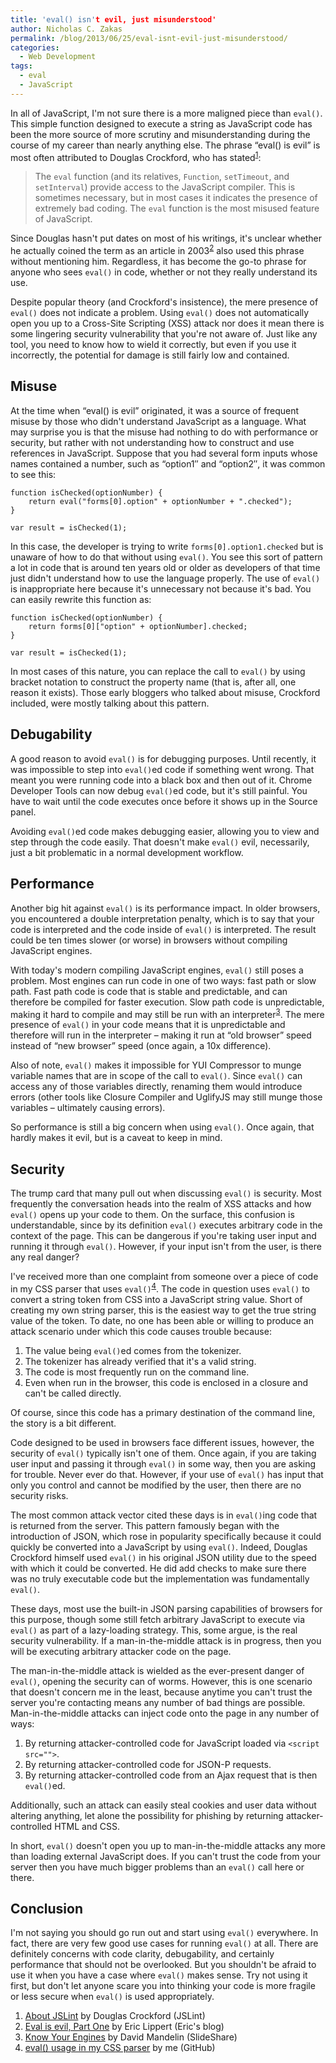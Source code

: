 ```yaml
---
title: 'eval() isn't evil, just misunderstood'
author: Nicholas C. Zakas
permalink: /blog/2013/06/25/eval-isnt-evil-just-misunderstood/
categories:
  - Web Development
tags:
  - eval
  - JavaScript
---
```

In all of JavaScript, I'm not sure there is a more maligned piece than `eval()`. This simple function designed to execute a string as JavaScript code has been the more source of more scrutiny and misunderstanding during the course of my career than nearly anything else. The phrase &#8220;eval() is evil&#8221; is most often attributed to Douglas Crockford, who has stated<sup>[1]</sup>:

> The `eval` function (and its relatives, `Function`, `setTimeout`, and `setInterval`) provide access to the JavaScript compiler. This is sometimes necessary, but in most cases it indicates the presence of extremely bad coding. The `eval` function is the most misused feature of JavaScript.

Since Douglas hasn't put dates on most of his writings, it's unclear whether he actually coined the term as an article in 2003<sup>[2]</sup> also used this phrase without mentioning him. Regardless, it has become the go-to phrase for anyone who sees `eval()` in code, whether or not they really understand its use.

Despite popular theory (and Crockford's insistence), the mere presence of `eval()` does not indicate a problem. Using `eval()` does not automatically open you up to a Cross-Site Scripting (XSS) attack nor does it mean there is some lingering security vulnerability that you're not aware of. Just like any tool, you need to know how to wield it correctly, but even if you use it incorrectly, the potential for damage is still fairly low and contained.

## Misuse

At the time when &#8220;eval() is evil&#8221; originated, it was a source of frequent misuse by those who didn't understand JavaScript as a language. What may surprise you is that the misuse had nothing to do with performance or security, but rather with not understanding how to construct and use references in JavaScript. Suppose that you had several form inputs whose names contained a number, such as &#8220;option1&#8243; and &#8220;option2&#8243;, it was common to see this:

    function isChecked(optionNumber) {
        return eval("forms[0].option" + optionNumber + ".checked");
    }
    
    var result = isChecked(1);

In this case, the developer is trying to write `forms[0].option1.checked` but is unaware of how to do that without using `eval()`. You see this sort of pattern a lot in code that is around ten years old or older as developers of that time just didn't understand how to use the language properly. The use of `eval()` is inappropriate here because it's unnecessary not because it's bad. You can easily rewrite this function as:

    function isChecked(optionNumber) {
        return forms[0]["option" + optionNumber].checked;
    }
    
    var result = isChecked(1);

In most cases of this nature, you can replace the call to `eval()` by using bracket notation to construct the property name (that is, after all, one reason it exists). Those early bloggers who talked about misuse, Crockford included, were mostly talking about this pattern.

## Debugability

A good reason to avoid `eval()` is for debugging purposes. Until recently, it was impossible to step into `eval()`ed code if something went wrong. That meant you were running code into a black box and then out of it. Chrome Developer Tools can now debug `eval()`ed code, but it's still painful. You have to wait until the code executes once before it shows up in the Source panel.

Avoiding `eval()`ed code makes debugging easier, allowing you to view and step through the code easily. That doesn't make `eval()` evil, necessarily, just a bit problematic in a normal development workflow.

## Performance

Another big hit against `eval()` is its performance impact. In older browsers, you encountered a double interpretation penalty, which is to say that your code is interpreted and the code inside of `eval()` is interpreted. The result could be ten times slower (or worse) in browsers without compiling JavaScript engines.

With today's modern compiling JavaScript engines, `eval()` still poses a problem. Most engines can run code in one of two ways: fast path or slow path. Fast path code is code that is stable and predictable, and can therefore be compiled for faster execution. Slow path code is unpredictable, making it hard to compile and may still be run with an interpreter<sup>[3]</sup>. The mere presence of `eval()` in your code means that it is unpredictable and therefore will run in the interpreter &#8211; making it run at &#8220;old browser&#8221; speed instead of &#8220;new browser&#8221; speed (once again, a 10x difference).

Also of note, `eval()` makes it impossible for YUI Compressor to munge variable names that are in scope of the call to `eval()`. Since `eval()` can access any of those variables directly, renaming them would introduce errors (other tools like Closure Compiler and UglifyJS may still munge those variables &#8211; ultimately causing errors).

So performance is still a big concern when using `eval()`. Once again, that hardly makes it evil, but is a caveat to keep in mind.

## Security

The trump card that many pull out when discussing `eval()` is security. Most frequently the conversation heads into the realm of XSS attacks and how `eval()` opens up your code to them. On the surface, this confusion is understandable, since by its definition `eval()` executes arbitrary code in the context of the page. This can be dangerous if you're taking user input and running it through `eval()`. However, if your input isn't from the user, is there any real danger?

I've received more than one complaint from someone over a piece of code in my CSS parser that uses `eval()`<sup>[4]</sup>. The code in question uses `eval()` to convert a string token from CSS into a JavaScript string value. Short of creating my own string parser, this is the easiest way to get the true string value of the token. To date, no one has been able or willing to produce an attack scenario under which this code causes trouble because:

  1. The value being `eval()`ed comes from the tokenizer.
  2. The tokenizer has already verified that it's a valid string.
  3. The code is most frequently run on the command line.
  4. Even when run in the browser, this code is enclosed in a closure and can't be called directly.

Of course, since this code has a primary destination of the command line, the story is a bit different.

Code designed to be used in browsers face different issues, however, the security of `eval()` typically isn't one of them. Once again, if you are taking user input and passing it through `eval()` in some way, then you are asking for trouble. Never ever do that. However, if your use of `eval()` has input that only you control and cannot be modified by the user, then there are no security risks.

The most common attack vector cited these days is in `eval()`ing code that is returned from the server. This pattern famously began with the introduction of JSON, which rose in popularity specifically because it could quickly be converted into a JavaScript by using `eval()`. Indeed, Douglas Crockford himself used `eval()` in his original JSON utility due to the speed with which it could be converted. He did add checks to make sure there was no truly executable code but the implementation was fundamentally `eval()`.

These days, most use the built-in JSON parsing capabilities of browsers for this purpose, though some still fetch arbitrary JavaScript to execute via `eval()` as part of a lazy-loading strategy. This, some argue, is the real security vulnerability. If a man-in-the-middle attack is in progress, then you will be executing arbitrary attacker code on the page.

The man-in-the-middle attack is wielded as the ever-present danger of `eval()`, opening the security can of worms. However, this is one scenario that doesn't concern me in the least, because anytime you can't trust the server you're contacting means any number of bad things are possible. Man-in-the-middle attacks can inject code onto the page in any number of ways:

  1. By returning attacker-controlled code for JavaScript loaded via `<script src="">`.
  2. By returning attacker-controlled code for JSON-P requests.
  3. By returning attacker-controlled code from an Ajax request that is then `eval()`ed.

Additionally, such an attack can easily steal cookies and user data without altering anything, let alone the possibility for phishing by returning attacker-controlled HTML and CSS.

In short, `eval()` doesn't open you up to man-in-the-middle attacks any more than loading external JavaScript does. If you can't trust the code from your server then you have much bigger problems than an `eval()` call here or there.

## Conclusion

I'm not saying you should go run out and start using `eval()` everywhere. In fact, there are very few good use cases for running `eval()` at all. There are definitely concerns with code clarity, debugability, and certainly performance that should not be overlooked. But you shouldn't be afraid to use it when you have a case where `eval()` makes sense. Try not using it first, but don't let anyone scare you into thinking your code is more fragile or less secure when `eval()` is used appropriately.


  1. [About JSLint][1] by Douglas Crockford (JSLint)
  2. [Eval is evil, Part One][2] by Eric Lippert (Eric's blog)
  3. [Know Your Engines][3] by David Mandelin (SlideShare)
  4. [eval() usage in my CSS parser][4] by me (GitHub)

 [1]: http://www.jslint.com/lint.html
 [2]: http://blogs.msdn.com/b/ericlippert/archive/2003/11/01/53329.aspx
 [3]: http://www.slideshare.net/newmovie/know-yourengines-velocity2011
 [4]: https://github.com/nzakas/parser-lib/blob/master/src/css/PropertyValuePart.js#L145
